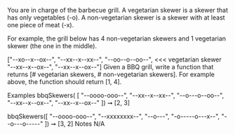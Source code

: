 You are in charge of the barbecue grill. A vegetarian skewer is a skewer that has only vegetables (-o). A non-vegetarian skewer is a skewer with at least one piece of meat (-x).

For example, the grill below has 4 non-vegetarian skewers and 1 vegetarian skewer (the one in the middle).

["--xo--x--ox--",
"--xx--x--xx--",
"--oo--o--oo--",      <<< vegetarian skewer
"--xx--x--ox--",
"--xx--x--ox--"]
Given a BBQ grill, write a function that returns [# vegetarian skewers, # non-vegetarian skewers]. For example above, the function should return [1, 4].

Examples
bbqSkewers( [
  "--oooo-ooo--",
  "--xx--x--xx--",
  "--o---o--oo--",
  "--xx--x--ox--",
  "--xx--x--ox--"
]) ➞ [2, 3]

bbqSkewers([
  "--oooo-ooo--",
  "--xxxxxxxx--",
  "--o---",
  "-o-----o---x--",
  "--o---o-----"
]) ➞ [3, 2]
Notes
N/A